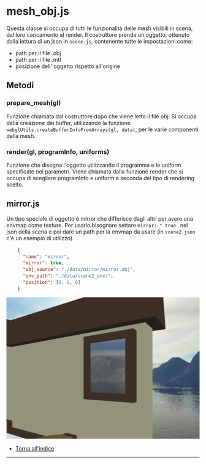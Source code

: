 # mesh_obj.js
Questa classe si occupa di tutti le funzionalità delle mesh visibili in scena, dal loro caricamento al render.
Il costruttore prende un oggetto, ottenuto dalla lettura di un json in ```scene.js```, contenente tutte le impostazioni come:

* path per il file .obj
* path per il file .mtl
* posizione dell' oggetto rispetto all'origine

## Metodi

### prepare_mesh(gl)
Funzione chiamata dal costruttore dopo che viene letto il file obj. Si occupa della creazione dei buffer, utilizzando la funzione ```webglUtils.createBufferInfoFromArrays(gl, data)```, per le varie componenti della mesh.

### render(gl, programInfo, uniforms)
Funzione che disegna l'oggetto utilizzando il programma e le uniform specificate nei parametri. Viene chiamata dalla funzione render che si occupa di scegliere programInfo e uniform a seconda del tipo di rendering scelto.

## mirror.js
Un tipo speciale di oggetto è mirror che differisce dagli altri per avere una envmap come texture. Per usarlo bisognare settare ```mirror: " true ``` nel json della scena e poi dare un path per la envmap da usare (in ```scene2.json``` c'è un esempio di utilizzo).

````json
    {
      "name": "mirror",
      "mirror": true,
      "obj_source": "./data/mirror/mirror.obj",
      "env_path": "./data/scene2_env/",
      "position": [0, 0, 0]
    }
````

![Oggetto di tipo mirror](mirror.png "Oggetto di tipo mirror")


* [Torna all'indice](#indice)

---